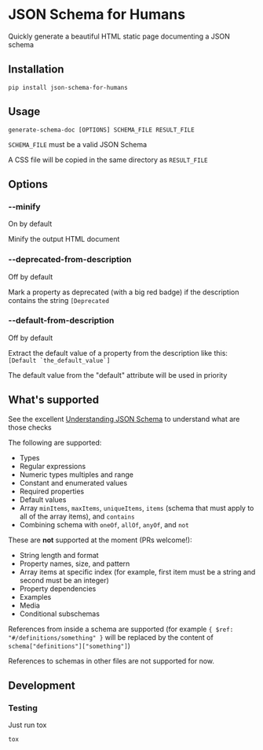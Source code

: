 # JSON Schema for Humans

Quickly generate a beautiful HTML static page documenting a JSON schema

## Installation
```
pip install json-schema-for-humans
```

## Usage

```
generate-schema-doc [OPTIONS] SCHEMA_FILE RESULT_FILE
```

`SCHEMA_FILE` must be a valid JSON Schema

A CSS file will be copied in the same directory as `RESULT_FILE`

## Options

### --minify
On by default

Minify the output HTML document

### --deprecated-from-description
Off by default

Mark a property as deprecated (with a big red badge) if the description contains the string `[Deprecated`

### --default-from-description
Off by default

Extract the default value of a property from the description like this: ``[Default `the_default_value`]``

The default value from the "default" attribute will be used in priority

## What's supported

See the excellent [Understanding JSON Schema](https://json-schema.org/understanding-json-schema/index.html) to understand what are those checks

The following are supported:
- Types
- Regular expressions
- Numeric types multiples and range
- Constant and enumerated values
- Required properties
- Default values
- Array `minItems`, `maxItems`, `uniqueItems`, `items` (schema that must apply to all of the array items), and `contains`
- Combining schema with `oneOf`, `allOf`, `anyOf`, and `not`

These are **not** supported at the moment (PRs welcome!):
- String length and format
- Property names, size, and pattern
- Array items at specific index (for example, first item must be a string and second must be an integer)
- Property dependencies
- Examples
- Media
- Conditional subschemas

References from inside a schema are supported (for example `{ $ref: "#/definitions/something" }` will be replaced by the 
content of `schema["definitions"]["something"]`)

References to schemas in other files are not supported for now.

## Development

### Testing
Just run tox

`tox`